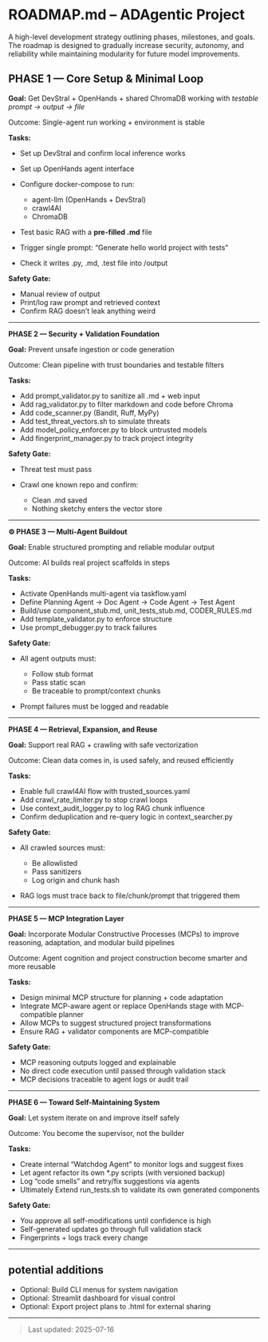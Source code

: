 # ROADMAP.md – ADAgentic Project

A high-level development strategy outlining phases, milestones, and goals. The roadmap is designed to gradually increase security, autonomy, and reliability while maintaining modularity for future model improvements.

## PHASE 1 — Core Setup & Minimal Loop

**Goal:** Get DevStral + OpenHands + shared ChromaDB working with *testable prompt → output → file*


Outcome: Single-agent run working + environment is stable

**Tasks:**

* Set up DevStral and confirm local inference works
* Set up OpenHands agent interface
* Configure docker-compose to run:

  * agent-llm (OpenHands + DevStral)
  * crawl4AI
  * ChromaDB
* Test basic RAG with a **pre-filled .md** file
* Trigger single prompt: “Generate hello world project with tests”
* Check it writes .py, .md, .test file into /output

**Safety Gate:**

* Manual review of output
* Print/log raw prompt and retrieved context
* Confirm RAG doesn’t leak anything weird

---

**PHASE 2 — Security + Validation Foundation**

**Goal:** Prevent unsafe ingestion or code generation


Outcome: Clean pipeline with trust boundaries and testable filters

**Tasks:**

* Add prompt\_validator.py to sanitize all .md + web input
* Add rag\_validator.py to filter markdown and code before Chroma
* Add code\_scanner.py (Bandit, Ruff, MyPy)
* Add test\_threat\_vectors.sh to simulate threats
* Add model\_policy\_enforcer.py to block untrusted models
* Add fingerprint\_manager.py to track project integrity

**Safety Gate:**

* Threat test must pass
* Crawl one known repo and confirm:

  * Clean .md saved
  * Nothing sketchy enters the vector store

---

**⚙️ PHASE 3 — Multi-Agent Buildout**

**Goal:** Enable structured prompting and reliable modular output


Outcome: AI builds real project scaffolds in steps

**Tasks:**

* Activate OpenHands multi-agent via taskflow\.yaml
* Define Planning Agent → Doc Agent → Code Agent → Test Agent
* Build/use component\_stub.md, unit\_tests\_stub.md, CODER\_RULES.md
* Add template\_validator.py to enforce structure
* Use prompt\_debugger.py to track failures

**Safety Gate:**

* All agent outputs must:

  * Follow stub format
  * Pass static scan
  * Be traceable to prompt/context chunks
* Prompt failures must be logged and readable

---

**PHASE 4 — Retrieval, Expansion, and Reuse**

**Goal:** Support real RAG + crawling with safe vectorization


Outcome: Clean data comes in, is used safely, and reused efficiently

**Tasks:**

* Enable full crawl4AI flow with trusted\_sources.yaml
* Add crawl\_rate\_limiter.py to stop crawl loops
* Use context\_audit\_logger.py to log RAG chunk influence
* Confirm deduplication and re-query logic in context\_searcher.py

**Safety Gate:**

* All crawled sources must:

  * Be allowlisted
  * Pass sanitizers
  * Log origin and chunk hash
* RAG logs must trace back to file/chunk/prompt that triggered them

---

**PHASE 5 — MCP Integration Layer**

**Goal:** Incorporate Modular Constructive Processes (MCPs) to improve reasoning, adaptation, and modular build pipelines


Outcome: Agent cognition and project construction become smarter and more reusable

**Tasks:**

* Design minimal MCP structure for planning + code adaptation
* Integrate MCP-aware agent or replace OpenHands stage with MCP-compatible planner
* Allow MCPs to suggest structured project transformations
* Ensure RAG + validator components are MCP-compatible

**Safety Gate:**

* MCP reasoning outputs logged and explainable
* No direct code execution until passed through validation stack
* MCP decisions traceable to agent logs or audit trail

---

**PHASE 6 — Toward Self-Maintaining System**

**Goal:** Let system iterate on and improve itself safely


Outcome: You become the supervisor, not the builder

**Tasks:**

* Create internal “Watchdog Agent” to monitor logs and suggest fixes
* Let agent refactor its own \*.py scripts (with versioned backup)
* Log “code smells” and retry/fix suggestions via agents
* Ultimately Extend run\_tests.sh to validate its own generated components

**Safety Gate:**

* You approve all self-modifications until confidence is high
* Self-generated updates go through full validation stack
* Fingerprints + logs track every change

---

## potential additions

* Optional: Build CLI menus for system navigation
* Optional: Streamlit dashboard for visual control
* Optional: Export project plans to .html for external sharing

---

> Last updated: 2025-07-16
